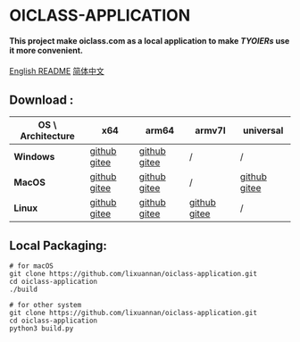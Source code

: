 # **OICLASS-APPLICATION**

#### This project make oiclass.com as a local application to make *TYOIERs* use it more convenient.

[English README](./README.md)      [简体中文](./README_zh.md)

## Download :

| **OS \ Architecture** | **x64**                                                      | **arm64**                                                    | **armv7l**                                                   | **universal**                                                |
| --------------------- | ------------------------------------------------------------ | ------------------------------------------------------------ | ------------------------------------------------------------ | ------------------------------------------------------------ |
| **Windows**           | [github](https://github.com/Lixuannan/oiclass-application/raw/main/oiclass-win32-x64.zip) [gitee](https://gitee.com/lixuannan/oiclass-application/raw/main/oiclass-macOS-x64.zip?lfs=1) | [github](https://github.com/Lixuannan/oiclass-application/raw/main/oiclass-win32-arm64.zip) [gitee](https://gitee.com/lixuannan/oiclass-application/raw/main/oiclass-win32-arm64.zip?lfs=1) | /                                                            | /                                                            |
| **MacOS**             | [github](https://github.com/Lixuannan/oiclass-application/raw/main/oiclass-macOS-x64.zip) [gitee](https://gitee.com/lixuannan/oiclass-application/raw/main/oiclass-macOS-x64.zip?lfs=1) | [github](https://github.com/Lixuannan/oiclass-application/raw/main/oiclass-macOS-arm64.zip) [gitee](https://gitee.com/lixuannan/oiclass-application/raw/main/oiclass-macOS-arm64.zip?lfs=1) | /                                                            | [github](https://github.com/Lixuannan/oiclass-application/raw/main/oiclass-macOS-universal.zip) [gitee](https://gitee.com/lixuannan/oiclass-application/raw/main/oiclass-macOS-universal.zip?lfs=1) |
| **Linux**             | [github](https://github.com/Lixuannan/oiclass-application/raw/main/oiclass-linux-x64.zip) [gitee](https://gitee.com/lixuannan/oiclass-application/raw/main/oiclass-linux-x64.zip?lfs=1) | [github](https://github.com/Lixuannan/oiclass-application/raw/main/oiclass-linux-arm64.zip) [gitee](https://gitee.com/lixuannan/oiclass-application/raw/main/oiclass-linux-arm64.zip?lfs=1) | [github](https://github.com/Lixuannan/oiclass-application/raw/main/oiclass-linux-armv7l.zip) [gitee](https://gitee.com/lixuannan/oiclass-application/raw/main/oiclass-linux-armv7l.zip?lfs=1) | /                                                            |

## Local Packaging:

```shell
# for macOS
git clone https://github.com/lixuannan/oiclass-application.git
cd oiclass-application
./build
```

```shell
# for other system
git clone https://github.com/lixuannan/oiclass-application.git
cd oiclass-application
python3 build.py
```

